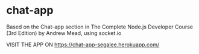 # chat-app
Based on the Chat-app section in The Complete Node.js Developer Course (3rd Edition) by Andrew Mead, using socket.io

VISIT THE APP ON https://chat-app-segalee.herokuapp.com/

